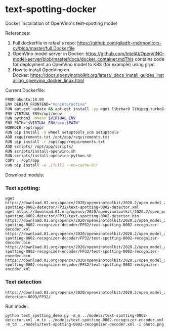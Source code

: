 # text-spotting-docker
Docker installation of OpenVino's text-spotting model

References:

1. Full dockerfile in rafael's repo: https://github.com/giladfr-rnd/monitors-cv/blob/master/full.Dockerfile
1. OpenVino model server in Docker: https://github.com/IntelAI/OpenVINO-model-server/blob/master/docs/docker_container.mdThis contains code for deployment an OpenVino model to K8S (for example) using grpc
1. How to install OpenVino on Docker: https://docs.openvinotoolkit.org/latest/_docs_install_guides_installing_openvino_docker_linux.html

Current Dockerfile:
```sh
FROM ubuntu:18.04
ENV DEBIAN_FRONTEND="noninteractive"
RUN apt-get update && apt-get install -yy wget libzbar0 libjpeg-turbo8-dev libz-dev python3-pip python3-venv git python3-tk &&  rm -rf /var/lib/apt/lists/*
ENV VIRTUAL_ENV=/opt/venv
RUN python3 -mvenv $VIRTUAL_ENV
ENV PATH="$VIRTUAL_ENV/bin:$PATH"
WORKDIR /opt/app/
RUN pip install -U wheel setuptools_scm setuptools
ADD requirements.txt /opt/app/requirements.txt
RUN pip install -r /opt/app/requirements.txt
ADD scripts/ /opt/app/scripts/
RUN scripts/install-openvino.sh
RUN scripts/install-openvino-python.sh
COPY . /opt/app
RUN pip install -e .[full] --no-cache-dir
```

Download models:

### Text spotting:

```
wget https://download.01.org/opencv/2020/openvinotoolkit/2020.2/open_model_zoo/models_bin/3/text-spotting-0002-detector/FP32/text-spotting-0002-detector.xml
wget https://download.01.org/opencv/2020/openvinotoolkit/2020.2/open_model_zoo/models_bin/3/text-spotting-0002-detector/FP32/text-spotting-0002-detector.bin
https://download.01.org/opencv/2020/openvinotoolkit/2020.2/open_model_zoo/models_bin/3/text-spotting-0002-recognizer-decoder/FP32/text-spotting-0002-recognizer-decoder.xml
https://download.01.org/opencv/2020/openvinotoolkit/2020.2/open_model_zoo/models_bin/3/text-spotting-0002-recognizer-decoder/FP32/text-spotting-0002-recognizer-decoder.bin
https://download.01.org/opencv/2020/openvinotoolkit/2020.2/open_model_zoo/models_bin/3/text-spotting-0002-recognizer-encoder/FP32/text-spotting-0002-recognizer-encoder.bin
https://download.01.org/opencv/2020/openvinotoolkit/2020.2/open_model_zoo/models_bin/3/text-spotting-0002-recognizer-encoder/FP32/text-spotting-0002-recognizer-encoder.xml

```

### Text detection

```
https://download.01.org/opencv/2020/openvinotoolkit/2020.2/open_model_zoo/models_bin/3/text-detection-0003/FP32/
```


Run model:
```
python text_spotting_demo.py -m_m ../models/text-spotting-0002-detector.xml -m_te ../models/text-spotting-0002-recognizer-encoder.xml -m_td ../models/text-spotting-0002-recognizer-decoder.xml -i photo.png
```
